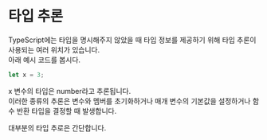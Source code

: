 # 타입 추론

TypeScript에는 타입을 명시해주지 않았을 때 타입 정보를 제공하기 위해 타입 추론이 사용되는 여러 위치가 있습니다.<br/>
아래 예시 코드를 봅시다.

```ts
let x = 3;
```

x 변수의 타입은 number라고 추론됩니다.<br/>
이러한 종류의 추론은 변수와 멤버를 초기화하거나 매개 변수의 기본값을 설정하거나 함수 반환 타입을 결정할 때 발생합니다.

대부분의 타입 추로은 간단합니다.